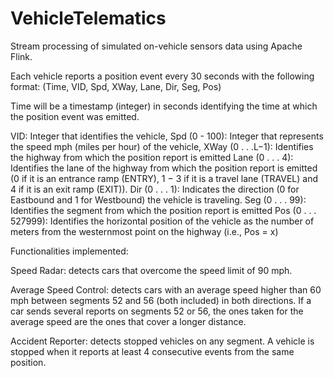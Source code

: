 # VehicleTelematics

Stream processing of simulated on-vehicle sensors data using Apache Flink.

Each vehicle reports a position event every 30 seconds with the
following format: (Time, VID, Spd, XWay, Lane, Dir, Seg, Pos)

Time will be a timestamp (integer) in seconds identifying the time at which the position event was emitted.

VID: Integer that identifies the vehicle,
Spd (0 - 100): Integer that represents the speed mph (miles per hour) of the vehicle,
XWay (0 . . .L−1): Identifies the highway from which the position report is emitted
Lane (0 . . . 4): Identifies the lane of the highway from which the position report is emitted (0 if it is an
entrance ramp (ENTRY), 1 − 3 if it is a travel lane (TRAVEL) and 4 if it is an exit ramp (EXIT)).
Dir (0 . . . 1): Indicates the direction (0 for Eastbound and 1 for Westbound) the vehicle is traveling.
Seg (0 . . . 99): Identifies the segment from which the position report is emitted
Pos (0 . . . 527999): Identifies the horizontal position of the vehicle as the number of meters from the
westernmost point on the highway (i.e., Pos = x)

Functionalities implemented:

Speed Radar: detects cars that overcome the speed limit of 90 mph.

Average Speed Control: detects cars with an average speed higher than 60 mph between
segments 52 and 56 (both included) in both directions. If a car sends several reports on
segments 52 or 56, the ones taken for the average speed are the ones that cover a longer
distance.

Accident Reporter: detects stopped vehicles on any segment. A vehicle is stopped when it
reports at least 4 consecutive events from the same position.
